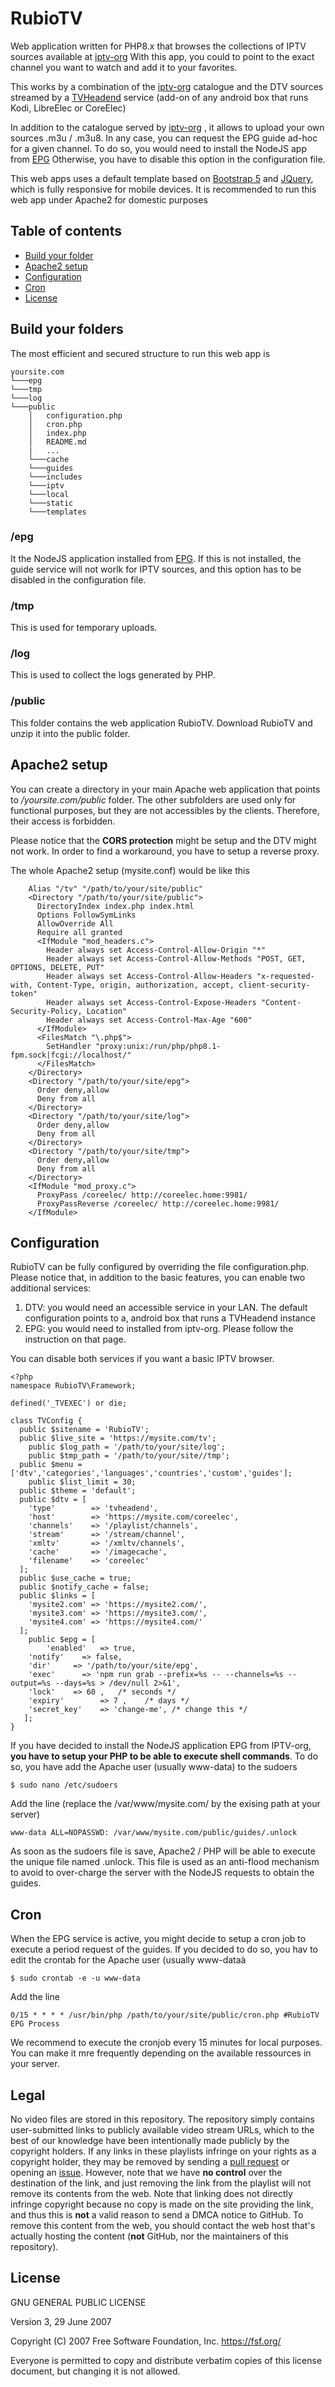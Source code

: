 # RubioTV

Web application written for PHP8.x that browses the collections of IPTV sources available at [iptv-org](https://github.com/iptv-org/iptv)
With this app, you could to point to the exact channel you want to watch and add it to your favorites.

This works by a combination of the [iptv-org](https://github.com/iptv-org/iptv) catalogue and the DTV sources streamed by a [TVHeadend]( https://github.com/tvheadend) service (add-on of any android box that runs Kodi, LibreElec or CoreElec)

In addition to the catalogue served by [iptv-org](https://github.com/iptv-org/iptv) , it allows to upload your own sources .m3u / .m3u8.
In any case, you can request the EPG guide ad-hoc for a given channel. To do so, you would need to install the NodeJS app from [EPG](https://github.com/iptv-org/epg)
Otherwise, you have to disable this option in the configuration file.

This web apps uses a default template based on [Bootstrap 5](https://getbootstrap.com) and [JQuery](https://jquery.com/), which is fully responsive for mobile devices.
It is recommended to run this web app under Apache2 for domestic purposes

## Table of contents

- [Build your folder](#build-your-folders)
- [Apache2 setup](#apache-setup)
- [Configuration](#configuration)
- [Cron](#cron)
- [License](#license)

## Build your folders

The most efficient and secured structure to run this web app is

```
yoursite.com 
└───epg
└───tmp
└───log
└───public
    │   configuration.php
    │   cron.php
    │   index.php
    │   README.md
    |   ...
    └───cache
    └───guides
    └───includes
    └───iptv
    └───local
    └───static
    └───templates
```
### /epg 

It the NodeJS application installed from [EPG](https://github.com/iptv-org/epg).
If this is not installed, the guide service will not worlk for IPTV sources, and this option has to be disabled in the configuration file.

### /tmp

This is used for temporary uploads.

### /log

This is used to collect the logs generated by PHP.

### /public
This folder contains the web application RubioTV.
Download RubioTV and unzip it into the public folder.

## Apache2 setup

You can create a directory in your main Apache web application that points to */yoursite.com/public* folder.
The other subfolders are used only for functional purposes, but they are not accessibles by the clients. 
Therefore, their access is forbidden.

Please notice that the **CORS protection** might be setup and the DTV might not work.
In order to find a workaround, you have to setup a reverse proxy.

The whole Apache2 setup (mysite.conf) would be like this
```
    Alias "/tv" "/path/to/your/site/public"
    <Directory "/path/to/your/site/public">  
      DirectoryIndex index.php index.html
      Options FollowSymLinks
      AllowOverride All
      Require all granted            
      <IfModule "mod_headers.c">        
        Header always set Access-Control-Allow-Origin "*"
        Header always set Access-Control-Allow-Methods "POST, GET, OPTIONS, DELETE, PUT"
        Header always set Access-Control-Allow-Headers "x-requested-with, Content-Type, origin, authorization, accept, client-security-token"
        Header always set Access-Control-Expose-Headers "Content-Security-Policy, Location"
        Header always set Access-Control-Max-Age "600"        
      </IfModule>        
      <FilesMatch "\.php$">
        SetHandler "proxy:unix:/run/php/php8.1-fpm.sock|fcgi://localhost/"
      </FilesMatch>        
    </Directory>
    <Directory "/path/to/your/site/epg"> 
      Order deny,allow
      Deny from all
    </Directory>
    <Directory "/path/to/your/site/log"> 
      Order deny,allow
      Deny from all
    </Directory>
    <Directory "/path/to/your/site/tmp"> 
      Order deny,allow
      Deny from all
    </Directory>
    <IfModule "mod_proxy.c">   
      ProxyPass /coreelec/ http://coreelec.home:9981/
      ProxyPassReverse /coreelec/ http://coreelec.home:9981/      
    </IfModule>  
```
## Configuration

RubioTV can be fully configured by overriding the file configuration.php.
Please notice that, in addition to the basic features, you can enable two additional services:

1. DTV: you would need an accessible service in your LAN. The default configuration points to a, android box that runs a TVHeadend instance
2. EPG: you would need to installed from iptv-org. Please follow the instruction on that page.

You can disable both services if you want a basic IPTV browser.

```
<?php
namespace RubioTV\Framework;

defined('_TVEXEC') or die;

class TVConfig {
  public $sitename = 'RubioTV';
  public $live_site = 'https://mysite.com/tv';
	public $log_path = '/path/to/your/site/log';
	public $tmp_path = '/path/to/your/site//tmp';        
  public $menu = ['dtv','categories','languages','countries','custom','guides'];
	public $list_limit = 30;
  public $theme = 'default';
  public $dtv = [
    'type'        => 'tvheadend',                
    'host'        => 'https://mysite.com/coreelec',
    'channels'    => '/playlist/channels',
    'stream'      => '/stream/channel',
    'xmltv'       => '/xmltv/channels',
    'cache'       => '/imagecache',
    'filename'    => 'coreelec'
  ];
  public $use_cache = true;
  public $notify_cache = false;
  public $links = [
    'mysite2.com' => 'https://mysite2.com/',
    'mysite3.com' => 'https://mysite3.com/',
    'mysite4.com' => 'https://mysite4.com/'
  ];
	public $epg = [                
		'enabled'	=> true,
    'notify'	=> false,                                
    'dir'     => '/path/to/your/site/epg',
    'exec'		=> 'npm run grab --prefix=%s -- --channels=%s --output=%s --days=%s > /dev/null 2>&1',
    'lock'    => 60 ,   /* seconds */
    'expiry'        => 7 ,    /* days */		
    'secret_key'    => 'change-me', /* change this */
   ];
}
```
If you have decided to install the NodeJS application EPG from IPTV-org, **you have to setup your PHP to be able to execute shell commands**.
To do so, you have add the Apache user (usually www-data) to the sudoers

```
$ sudo nano /etc/sudoers
```
Add the line (replace the /var/www/mysite.com/ by the exising path at your server)
```
www-data ALL=NOPASSWD: /var/www/mysite.com/public/guides/.unlock
```
As soon as the sudoers file is save, Apache2 / PHP will be able to execute the unique file named .unlock.
This file is used as an anti-flood mechanism to avoid to over-charge the server with the NodeJS requests to obtain the guides.

## Cron
When the EPG service is active, you might decide to setup a cron job to execute a period request of the guides.
If you decided to do so, you hav to edit the crontab for the Apache user (usually www-dataà
```
$ sudo crontab -e -u www-data
```

Add the line
```
0/15 * * * * /usr/bin/php /path/to/your/site/public/cron.php #RubioTV EPG Process
```
We recommend to execute the cronjob every 15 minutes for local purposes. You can make it mre frequently depending on the available ressources in your server.

## Legal

No video files are stored in this repository. The repository simply contains user-submitted links to publicly available video stream URLs, which to the best of our knowledge have been intentionally made publicly by the copyright holders. If any links in these playlists infringe on your rights as a copyright holder, they may be removed by sending a [pull request](https://github.com/RubioApps/RubioTV/pulls) or opening an [issue](https://github.com//RubioApps/RubioTV/issues/new?assignees=freearhey&labels=removal+request&template=--removal-request.yml&title=Remove%3A+). However, note that we have **no control** over the destination of the link, and just removing the link from the playlist will not remove its contents from the web. Note that linking does not directly infringe copyright because no copy is made on the site providing the link, and thus this is **not** a valid reason to send a DMCA notice to GitHub. To remove this content from the web, you should contact the web host that's actually hosting the content (**not** GitHub, nor the maintainers of this repository).

## License

GNU GENERAL PUBLIC LICENSE

Version 3, 29 June 2007

Copyright (C) 2007 Free Software Foundation, Inc.
<https://fsf.org/>

Everyone is permitted to copy and distribute verbatim copies of this
license document, but changing it is not allowed.
